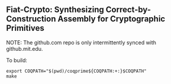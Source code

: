 Fiat-Crypto: Synthesizing Correct-by-Construction Assembly for Cryptographic Primitives
-----

NOTE: The github.com repo is only intermittently synced with
github.mit.edu.

To build:

	export COQPATH="$(pwd)/coqprime${COQPATH:+:}$COQPATH"
	make
